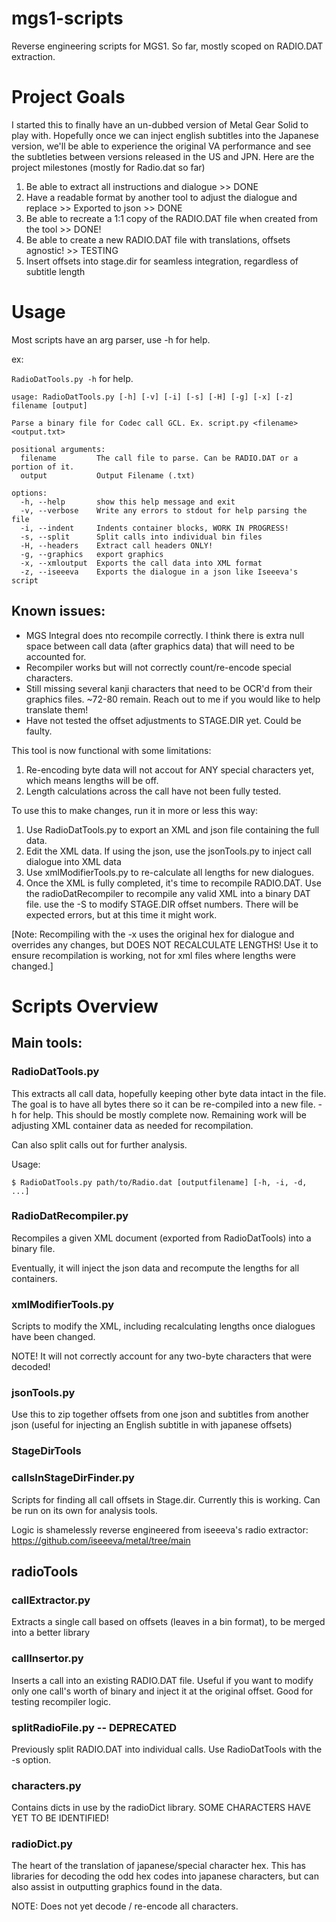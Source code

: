 # mgs1-scripts
Reverse engineering scripts for MGS1. 
So far, mostly scoped on RADIO.DAT extraction. 

# Project Goals

I started this to finally have an un-dubbed version of Metal Gear Solid to play with. Hopefully once we can inject english subtitles into the Japanese version, we'll be able to experience the original VA performance and see the subtleties between versions released in the US and JPN. Here are the project milestones (mostly for Radio.dat so far)

1. Be able to extract all instructions and dialogue >> DONE
2. Have a readable format by another tool to adjust the dialogue and replace >> Exported to json >> DONE
3. Be able to recreate a 1:1 copy of the RADIO.DAT file when created from the tool >> DONE!
4. Be able to create a new RADIO.DAT file with translations, offsets agnostic! >> TESTING
5. Insert offsets into stage.dir for seamless integration, regardless of subtitle length

# Usage

Most scripts have an arg parser, use -h for help.

ex: 

`RadioDatTools.py -h` for help.

```
usage: RadioDatTools.py [-h] [-v] [-i] [-s] [-H] [-g] [-x] [-z] filename [output]

Parse a binary file for Codec call GCL. Ex. script.py <filename> <output.txt>

positional arguments:
  filename         The call file to parse. Can be RADIO.DAT or a portion of it.
  output           Output Filename (.txt)

options:
  -h, --help       show this help message and exit
  -v, --verbose    Write any errors to stdout for help parsing the file
  -i, --indent     Indents container blocks, WORK IN PROGRESS!
  -s, --split      Split calls into individual bin files
  -H, --headers    Extract call headers ONLY!
  -g, --graphics   export graphics
  -x, --xmloutput  Exports the call data into XML format
  -z, --iseeeva    Exports the dialogue in a json like Iseeeva's script
  ```

## Known issues:
- MGS Integral does nto recompile correctly. I think there is extra null space between call data (after graphics data) that will need to be accounted for. 
- Recompiler works but will not correctly count/re-encode special characters. 
- Still missing several kanji characters that need to be OCR'd from their graphics files. ~72-80 remain. Reach out to me if you would like to help translate them!
- Have not tested the offset adjustments to STAGE.DIR yet. Could be faulty.

This tool is now functional with some limitations:
1. Re-encoding byte data will not accout for ANY special characters yet, which means lengths will be off. 
2. Length calculations across the call have not been fully tested. 

To use this to make changes, run it in more or less this way:

1. Use RadioDatTools.py to export an XML and json file containing the full data. 
2. Edit the XML data. If using the json, use the jsonTools.py to inject call dialogue into XML data
3. Use xmlModifierTools.py to re-calculate all lengths for new dialogues.
4. Once the XML is fully completed, it's time to recompile RADIO.DAT. Use the radioDatRecompiler to recompile any valid XML into a binary DAT file. use the -S to modify STAGE.DIR offset numbers. There will be expected errors, but at this time it might work. 

[Note: Recompiling with the -x uses the original hex for dialogue and overrides any changes, but DOES NOT RECALCULATE LENGTHS! Use it to ensure recompilation is working, not for xml files where lengths were changed.]

# Scripts Overview

## Main tools:

### RadioDatTools.py

This extracts all call data, hopefully keeping other byte data intact in the file. The goal is to have all bytes there so it can be re-compiled into a new file. -h for help. This should be mostly complete now. Remaining work will be adjusting XML container data as needed for recompilation.

Can also split calls out for further analysis.

Usage:

```
$ RadioDatTools.py path/to/Radio.dat [outputfilename] [-h, -i, -d, ...]
```

### RadioDatRecompiler.py 
Recompiles a given XML document (exported from RadioDatTools) into a binary file. 

Eventually, it will inject the json data and recompute the lengths for all containers.

### xmlModifierTools.py

Scripts to modify the XML, including recalculating lengths once dialogues have been changed. 

NOTE! It will not correctly account for any two-byte characters that were decoded!

### jsonTools.py

Use this to zip together offsets from one json and subtitles from another json (useful for injecting an English subtitle in with japanese offsets)

### StageDirTools

### callsInStageDirFinder.py

Scripts for finding all call offsets in Stage.dir. Currently this is working. Can be run on its own for analysis tools. 

Logic is shamelessly reverse engineered from iseeeva's radio extractor:
https://github.com/iseeeva/metal/tree/main

## radioTools

### callExtractor.py

Extracts a single call based on offsets (leaves in a bin format), to be merged into a better library

### callInsertor.py

Inserts a call into an existing RADIO.DAT file. Useful if you want to modify only one call's worth of binary and inject it at the original offset. Good for testing recompiler logic.

### splitRadioFile.py -- DEPRECATED

Previously split RADIO.DAT into individual calls. Use RadioDatTools with the -s option. 

### characters.py

Contains dicts in use by the radioDict library. SOME CHARACTERS HAVE YET TO BE IDENTIFIED!

### radioDict.py

The heart of the translation of japanese/special character hex. This has libraries for decoding the odd hex codes into japanese characters, but can also assist in outputting graphics found in the data. 

NOTE: Does not yet decode / re-encode all characters. 

